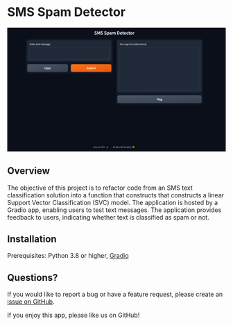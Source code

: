 # SMS Spam Detector

![SMS Spam Detector](<Screenshot 2024-08-08 163116.png>)

## Overview
The objective of this project is to refactor code from an SMS text 
classification solution into a function that constructs that constructs a linear
Support Vector Classification (SVC) model.  The application is hosted by a 
Gradio app, enabling users to test text messages.  The application provides 
feedback to users, indicating whether text is classified as spam or not.


## Installation
Prerequisites: Python 3.8 or higher, [Gradio](https://github.com/gradio-app/gradio?tab=readme-ov-file#readme) 


## Questions?
If you would like to report a bug or have a feature request, please create an
[issue on GitHub](https://github.com/etimmons24/sms_spam_detector/issues).

If you enjoy this app, please like us on GitHub!

























































